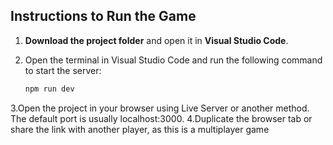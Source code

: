 ## Instructions to Run the Game

1. **Download the project folder** and open it in **Visual Studio Code**.
2. Open the terminal in Visual Studio Code and run the following command to start the server:

   ```bash
   npm run dev
3.Open the project in your browser using Live Server or another method. The default port is usually localhost:3000.
4.Duplicate the browser tab or share the link with another player, as this is a multiplayer game
